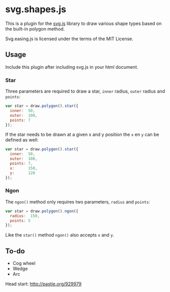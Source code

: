# svg.shapes.js

This is a plugin for the [svg.js](http://svgjs.com) library to draw various shape types based on the built-in polygon method.

Svg.easing.js is licensed under the terms of the MIT License.


## Usage

Include this plugin after including svg.js in your html document.

### Star
Three parameters are required to draw a star, `inner` radius, `outer` radius and `points`:

```javascript
var star = draw.polygon().star({
  inner:  50,
  outer:  100,
  points: 7
});
```

If the star needs to be drawn at a given x and y position the `x` en `y` can be defined as well:

```javascript
var star = draw.polygon().star({
  inner:  50,
  outer:  100,
  points: 7,
  x:      150,
  y:      120
});
```

### Ngon
The `ngon()` method only requires two parameters, `radius` and `points`:

```javascript
var star = draw.polygon().ngon({
  radius:  150,
  points: 5
});
```

Like the `star()` method `ngon()` also accepts `x` and `y`.



## To-do
- Cog wheel
- Wedge
- Arc

Head start: http://pastie.org/929979
